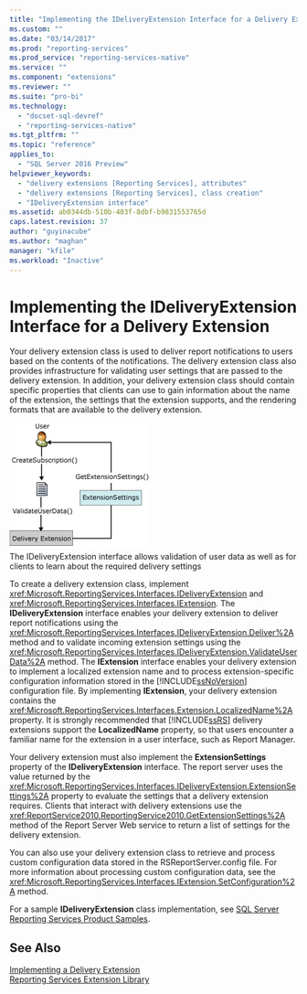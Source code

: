 ```yaml
---
title: "Implementing the IDeliveryExtension Interface for a Delivery Extension | Microsoft Docs"
ms.custom: ""
ms.date: "03/14/2017"
ms.prod: "reporting-services"
ms.prod_service: "reporting-services-native"
ms.service: ""
ms.component: "extensions"
ms.reviewer: ""
ms.suite: "pro-bi"
ms.technology: 
  - "docset-sql-devref"
  - "reporting-services-native"
ms.tgt_pltfrm: ""
ms.topic: "reference"
applies_to: 
  - "SQL Server 2016 Preview"
helpviewer_keywords: 
  - "delivery extensions [Reporting Services], attributes"
  - "delivery extensions [Reporting Services], class creation"
  - "IDeliveryExtension interface"
ms.assetid: ab0344db-510b-403f-8dbf-b9831553765d
caps.latest.revision: 37
author: "guyinacube"
ms.author: "maghan"
manager: "kfile"
ms.workload: "Inactive"
---
```

# Implementing the IDeliveryExtension Interface for a Delivery Extension
  Your delivery extension class is used to deliver report notifications to users based on the contents of the notifications. The delivery extension class also provides infrastructure for validating user settings that are passed to the delivery extension. In addition, your delivery extension class should contain specific properties that clients can use to gain information about the name of the extension, the settings that the extension supports, and the rendering formats that are available to the delivery extension.  
  
 ![IDeliveryExtension interface process](../../../reporting-services/extensions/delivery-extension/media/bk-ext-02.gif "IDeliveryExtension interface process")  
The IDeliveryExtension interface allows validation of user data as well as for clients to learn about the required delivery settings  
  
 To create a delivery extension class, implement <xref:Microsoft.ReportingServices.Interfaces.IDeliveryExtension> and <xref:Microsoft.ReportingServices.Interfaces.IExtension>. The **IDeliveryExtension** interface enables your delivery extension to deliver report notifications using the <xref:Microsoft.ReportingServices.Interfaces.IDeliveryExtension.Deliver%2A> method and to validate incoming extension settings using the <xref:Microsoft.ReportingServices.Interfaces.IDeliveryExtension.ValidateUserData%2A> method. The **IExtension** interface enables your delivery extension to implement a localized extension name and to process extension-specific configuration information stored in the [!INCLUDE[ssNoVersion](../../../includes/ssnoversion-md.md)] configuration file. By implementing **IExtension**, your delivery extension contains the <xref:Microsoft.ReportingServices.Interfaces.Extension.LocalizedName%2A> property. It is strongly recommended that [!INCLUDE[ssRS](../../../includes/ssrs-md.md)] delivery extensions support the **LocalizedName** property, so that users encounter a familiar name for the extension in a user interface, such as Report Manager.  
  
 Your delivery extension must also implement the **ExtensionSettings** property of the **IDeliveryExtension** interface. The report server uses the value returned by the <xref:Microsoft.ReportingServices.Interfaces.IDeliveryExtension.ExtensionSettings%2A> property to evaluate the settings that a delivery extension requires. Clients that interact with delivery extensions use the <xref:ReportService2010.ReportingService2010.GetExtensionSettings%2A> method of the Report Server Web service to return a list of settings for the delivery extension.  
  
 You can also use your delivery extension class to retrieve and process custom configuration data stored in the RSReportServer.config file. For more information about processing custom configuration data, see the <xref:Microsoft.ReportingServices.Interfaces.IExtension.SetConfiguration%2A> method.  
  
 For a sample **IDeliveryExtension** class implementation, see [SQL Server Reporting Services Product Samples](http://go.microsoft.com/fwlink/?LinkId=177889).  
  
## See Also  
 [Implementing a Delivery Extension](../../../reporting-services/extensions/delivery-extension/implementing-a-delivery-extension.md)   
 [Reporting Services Extension Library](../../../reporting-services/extensions/reporting-services-extension-library.md)  
  
  

